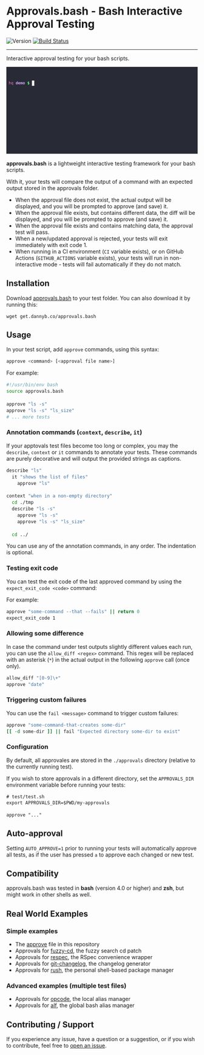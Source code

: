 # Approvals.bash - Bash Interactive Approval Testing

![Version](https://img.shields.io/badge/version-0.5.0-blue.svg)
[![Build Status](https://github.com/DannyBen/approvals.bash/workflows/Test/badge.svg)](https://github.com/DannyBen/approvals.bash/actions?query=workflow%3ATest)

---

Interactive approval testing for your bash scripts.

![demo](demo/cast.gif)

**approvals.bash** is a lightweight interactive testing framework for your bash
scripts.

With it, your tests will compare the output of a command with an
expected output stored in the approvals folder.

- When the approval file does not exist, the actual output will be displayed,
  and you will be prompted to approve (and save) it.
- When the approval file exists, but contains different data, the diff will
  be displayed, and you will be prompted to approve (and save) it.
- When the approval file exists and contains matching data, the approval
  test will pass.
- When a new/updated approval is rejected, your tests will exit immediately
  with exit code 1.
- When running in a CI environment (`CI` variable exists), or on GitHub
  Actions (`GITHUB_ACTIONS` variable exists), your tests will run in
  non-interactive mode - tests will fail automatically if they do not match.


## Installation

Download [approvals.bash](approvals.bash) to your test folder. You can also
download it by running this:

```shell
wget get.dannyb.co/approvals.bash
```

## Usage

In your test script, add `approve` commands, using this syntax:

```bash
approve <command> [<approval file name>]
```

For example:

```bash
#!/usr/bin/env bash
source approvals.bash

approve "ls -s"
approve "ls -s" "ls_size"
# ... more tests
```


### Annotation commands (`context`, `describe`, `it`)

If your apptovals test files become too long or complex, you may the
`describe`, `context` or `it` commands to annotate your tests. These commands
are purely decorative and will output the provided strings as captions.

```bash
describe "ls"
  it "shows the list of files"
    approve "ls"

context "when in a non-empty directory"
  cd ./tmp
  describe "ls -s"
    approve "ls -s"
    approve "ls -s" "ls_size"
  
  cd ../
```

You can use any of the annotation commands, in any order. The indentation is
optional.


### Testing exit code

You can test the exit code of the last approved command by using the
`expect_exit_code <code>` command:

For example:

```bash
approve "some-command --that --fails" || return 0
expect_exit_code 1
```


### Allowing some difference

In case the command under test outputs slightly different values each run,
you can use the `allow_diff <regex>` command. This regex will be replaced
with an asterisk (`*`) in the actual output in the following `approve` call
(once only).

```bash
allow_diff "[0-9]\+"
approve "date"
```

### Triggering custom failures

You can use the `fail <message>` command to trigger custom failures:

```bash
approve "some-command-that-creates some-dir"
[[ -d some-dir ]] || fail "Expected directory some-dir to exist"
```


### Configuration

By default, all approvales are stored in the `./approvals` directory
(relative to the currently running test).

If you wish to store approvals in a different directory, set the
`APPROVALS_DIR` environment variable before running your tests:

```shell
# test/test.sh
export APPROVALS_DIR=$PWD/my-approvals

approve "..."
```


## Auto-approval

Setting `AUTO_APPROVE=1` prior to running your tests will automatically approve
all tests, as if the user has pressed `a` to approve each changed or new test.


## Compatibility

approvals.bash was tested in **bash** (version 4.0 or higher) and **zsh**,
but might work in other shells as well.


## Real World Examples

### Simple examples

- The [approve][approve] file in this repository
- Approvals for [fuzzy-cd][fuzzy-cd-example], the fuzzy search cd patch
- Approvals for [respec][respec-example], the RSpec convenience wrapper
- Approvals for [git-changelog][git-changelog-example], the changelog generator
- Approvals for [rush][rush-example], the personal shell-based package manager

### Advanced examples (multiple test files)

- Approvals for [opcode][opcode-example], the local alias manager
- Approvals for [alf][alf-example], the global bash alias manager

## Contributing / Support

If you experience any issue, have a question or a suggestion, or if you wish
to contribute, feel free to [open an issue][issues].


[rush-example]: https://github.com/DannyBen/rush-cli/blob/master/test/approve
[opcode-example]: https://github.com/DannyBen/opcode/tree/master/test
[alf-example]: https://github.com/DannyBen/alf/tree/master/test
[fuzzy-cd-example]: https://github.com/DannyBen/fuzzy-cd/tree/master/test/approve
[respec-example]: https://github.com/DannyBen/respec/tree/master/test/approve
[git-changelog-example]: https://github.com/DannyBen/git-changelog/blob/master/test/approve
[approve]: https://github.com/DannyBen/approvals.bash/blob/master/test/approve
[issues]: https://github.com/DannyBen/approvals.bash/issues